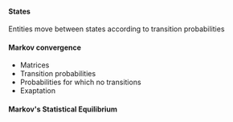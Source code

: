 #### States
Entities move between states according to transition probabilities

#### Markov convergence
- Matrices
- Transition probabilities
- Probabilities for which no transitions
- Exaptation

#### Markov's Statistical Equilibrium 